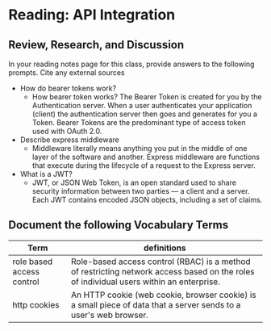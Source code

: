 # Reading: API Integration

## Review, Research, and Discussion

In your reading notes page for this class, provide answers to the following prompts. Cite any external sources

- How do bearer tokens work?
  - How bearer token works? The Bearer Token is created for you by the Authentication server. When a user authenticates your application (client) the authentication server then goes and generates for you a Token. Bearer Tokens are the predominant type of access token used with OAuth 2.0.
- Describe express middleware
  - Middleware literally means anything you put in the middle of one layer of the software and another. Express middleware are functions that execute during the lifecycle of a request to the Express server.
- What is a JWT?
  - JWT, or JSON Web Token, is an open standard used to share security information between two parties — a client and a server. Each JWT contains encoded JSON objects, including a set of claims.

## Document the following Vocabulary Terms

| Term                      | definitions                                                                                                                             |
| ------------------------- | --------------------------------------------------------------------------------------------------------------------------------------- |
| role based access control | Role-based access control (RBAC) is a method of restricting network access based on the roles of individual users within an enterprise. |
| http cookies              | An HTTP cookie (web cookie, browser cookie) is a small piece of data that a server sends to a user's web browser.                       |
